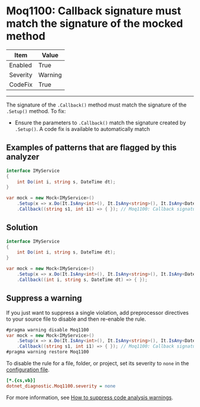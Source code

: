 # Moq1100: Callback signature must match the signature of the mocked method

| Item | Value |
| --- | --- |
| Enabled | True |
| Severity | Warning |
| CodeFix | True |
---

The signature of the `.Callback()` method must match the signature of the `.Setup()` method. To fix:

- Ensure the parameters to `.Callback()` match the signature created by `.Setup()`. A code fix is available to automatically
  match

## Examples of patterns that are flagged by this analyzer

```csharp
interface IMyService
{
    int Do(int i, string s, DateTime dt);
}

var mock = new Mock<IMyService>()
    .Setup(x => x.Do(It.IsAny<int>(), It.IsAny<string>(), It.IsAny<DateTime>()))
    .Callback((string s1, int i1) => { }); // Moq1100: Callback signature must match the signature of the mocked method
```

## Solution

```csharp
interface IMyService
{
    int Do(int i, string s, DateTime dt);
}

var mock = new Mock<IMyService>()
    .Setup(x => x.Do(It.IsAny<int>(), It.IsAny<string>(), It.IsAny<DateTime>()))
    .Callback((int i, string s, DateTime dt) => { });
```

## Suppress a warning

If you just want to suppress a single violation, add preprocessor directives to
your source file to disable and then re-enable the rule.

```csharp
#pragma warning disable Moq1100
var mock = new Mock<IMyService>()
    .Setup(x => x.Do(It.IsAny<int>(), It.IsAny<string>(), It.IsAny<DateTime>()))
    .Callback((string s1, int i1) => { }); // Moq1100: Callback signature must match the signature of the mocked method
#pragma warning restore Moq1100
```

To disable the rule for a file, folder, or project, set its severity to `none`
in the
[configuration file](https://learn.microsoft.com/en-us/dotnet/fundamentals/code-analysis/configuration-files).

```ini
[*.{cs,vb}]
dotnet_diagnostic.Moq1100.severity = none
```

For more information, see
[How to suppress code analysis warnings](https://learn.microsoft.com/en-us/dotnet/fundamentals/code-analysis/suppress-warnings).
